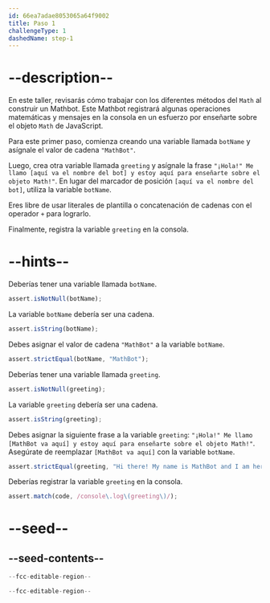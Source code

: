 ```yaml
---
id: 66ea7adae8053065a64f9002
title: Paso 1
challengeType: 1
dashedName: step-1
---
```


# --description--

En este taller, revisarás cómo trabajar con los diferentes métodos del `Math` al construir un Mathbot. Este Mathbot registrará algunas operaciones matemáticas y mensajes en la consola en un esfuerzo por enseñarte sobre el objeto `Math` de JavaScript.

Para este primer paso, comienza creando una variable llamada `botName` y asígnale el valor de cadena `"MathBot"`.

Luego, crea otra variable llamada `greeting` y asígnale la frase `"¡Hola!" Me llamo [aquí va el nombre del bot] y estoy aquí para enseñarte sobre el objeto Math!"`. En lugar del marcador de posición `[aquí va el nombre del bot]`, utiliza la variable `botName`.

Eres libre de usar literales de plantilla o concatenación de cadenas con el operador `+` para lograrlo.

Finalmente, registra la variable `greeting` en la consola.

# --hints--

Deberías tener una variable llamada `botName`.

```js
assert.isNotNull(botName);
```

La variable `botName` debería ser una cadena.

```js
assert.isString(botName);
```

Debes asignar el valor de cadena `"MathBot"` a la variable `botName`.

```js
assert.strictEqual(botName, "MathBot");
```

Deberías tener una variable llamada `greeting`.

```js
assert.isNotNull(greeting);
```

La variable `greeting` debería ser una cadena.

```js
assert.isString(greeting);
```

Debes asignar la siguiente frase a la variable `greeting`: `"¡Hola!" Me llamo [MathBot va aquí] y estoy aquí para enseñarte sobre el objeto Math!"`. Asegúrate de reemplazar `[MathBot va aquí]` con la variable `botName`.

```js
assert.strictEqual(greeting, "Hi there! My name is MathBot and I am here to teach you about the Math object!");
```

Deberías registrar la variable `greeting` en la consola.

```js
assert.match(code, /console\.log\(greeting\)/);
```

# --seed--

## --seed-contents--

```js
--fcc-editable-region--

--fcc-editable-region--
```
